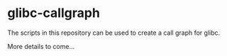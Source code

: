 # glibc-callgraph

The scripts in this repository can be used to create a call graph for glibc.

More details to come...
